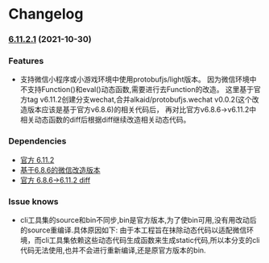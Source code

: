 # Changelog

### [6.11.2.1](https://www.github.com/protobufjs/protobuf.js/compare/v6.11.1...v6.11.2) (2021-10-30)

### Features
* 支持微信小程序或小游戏环境中使用protobufjs/light版本。
因为微信环境中不支持Function()和eval()动态函数,需要进行去Function的改造。
这里基于官方tag v6.11.2创建分支wechat,合并alkaid/protobufjs.wechat v0.0.2(这个改造版本应该是基于官方v6.8.6)的相关代码后，
再对比官方v6.8.6->v6.11.2中相关动态函数的diff后根据diff继续改造相关动态代码。
  
### Dependencies
* [官方 6.11.2](https://github.com/protobufjs/protobuf.js/tree/v6.11.2)
* [ 基于6.8.6的微信改造版本 ](https://github.com/alkaid/protobufjs.wechat/tree/v0.0.2)
* [官方 6.8.6->6.11.2 diff](https://github.com/alkaid/protobuf.js/compare/6.8.6...protobufjs:v6.11.2#diff-444e086c8038faf674140e30c0597966b9a9102859bf04422d247118adedd08c)

### Issue knows
* cli工具集的source和bin不同步,bin是官方版本,为了使bin可用,没有用改动后的source重编译.具体原因如下:
  由于本工程旨在抹除动态代码以适配微信环境，而cli工具集依赖这些动态代码生成函数来生成static代码,所以本分支的cli代码无法使用,也并不会进行重新编译,还是原官方版本的bin.